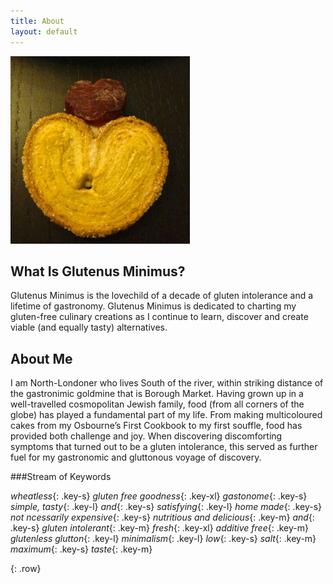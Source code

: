 ```yaml
---
title: About
layout: default
---
```

![Glutenus Minimus Icon](/img/glutenus-icon.jpg)

## What Is Glutenus Minimus?

Glutenus Minimus is the lovechild of a decade of gluten intolerance and a lifetime of gastronomy. Glutenus Minimus is dedicated to charting my gluten-free culinary creations as I continue to learn, discover and create viable (and equally tasty) alternatives.

## About Me

I am North-Londoner who lives South of the river, within striking distance of the gastronimic goldmine that is Borough Market. Having grown up in a well-travelled cosmopolitan Jewish family, food (from all corners of the globe) has played a fundamental part of my life. From making multicoloured cakes from my Osbourne’s First Cookbook to my first souffle, food has provided both challenge and joy. When discovering discomforting symptoms that turned out to be a gluten intolerance, this served as further fuel for my gastronomic and gluttonous voyage of discovery.

###Stream of Keywords 

*wheatless*{: .key-s} *gluten free goodness*{: .key-xl} 
*gastonome*{: .key-s} *simple, tasty*{: .key-l} *and*{: .key-s} *satisfying*{: .key-l} 
*home made*{: .key-s}
*not ncessarily expensive*{: .key-s} *nutritious and delicious*{: .key-m} *and*{: .key-s} *gluten intolerant*{: .key-m}
*fresh*{: .key-xl} *additive free*{: .key-m}
*glutenless glutton*{: .key-l}
*minimalism*{: .key-l}
*low*{: .key-s} *salt*{: .key-m}
*maximum*{: .key-s} *taste*{: .key-m}


{: .row}

